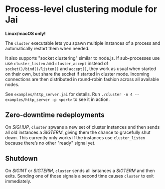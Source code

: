 # Process-level clustering module for Jai

**Linux/macOS only!**

The `cluster` executable lets you spawn multiple instances of a process and automatically restart them when needed.

It also supports "socket clustering" similar to node.js. If sub-processes use use `cluster_listen` and `cluster_accept` instead of `socket()/bind()/listen()` and `accept()`,
they work as usual when started on their own, but share the socket if started in cluster mode. Incoming connections are then distributed in round-robin fashion across all available nodes.

See `examples/http_server.jai` for details. Run `./cluster -n 4 -- examples/http_server -p <port>` to see it in action.

## Zero-downtime redeployments

On *SIGHUP*, `cluster` spwans a new set of cluster instances and then sends all old instances a *SIGTERM*, giving them the chance to gracefully shut down.
This currently only works if the instances use `cluster_listen` because there’s no other "ready" signal yet.

## Shutdown

On *SIGINT* or *SIGTERM*, `cluster` sends all isntances a *SIGTERM* and then exits. Sending one of those signals a second time causes `cluster` to exit immediately.
